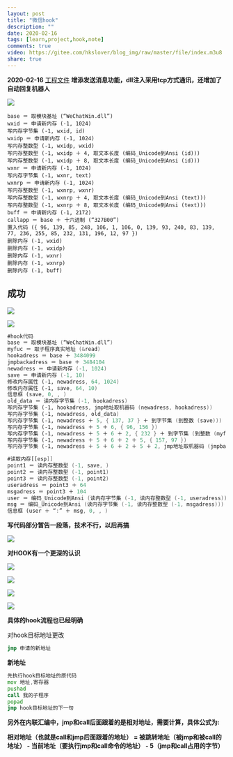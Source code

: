 ```yaml
---
layout: post
title: "微信hook"
description: ""
date: 2020-02-16
tags: [learn,project,hook,note]
comments: true
video: https://gitee.com/hkslover/blog_img/raw/master/file/index.m3u8
share: true
---
```


**2020-02-16**
[工程文件](https://files.cnblogs.com/files/2020snow/vxhook.zip)
**增添发送消息功能，dll注入采用tcp方式通讯，还增加了自动回复机器人**

![](https://gitee.com/hkslover/blog_img/raw/master/2020/%E5%BE%AE%E4%BF%A1%E6%88%AA%E5%9B%BE_20200215230620.png)

```
base ＝ 取模块基址 (“WeChatWin.dll”)
wxid ＝ 申请新内存 (-1, 1024)
写内存字节集 (-1, wxid, id)
wxidp ＝ 申请新内存 (-1, 1024)
写内存整数型 (-1, wxidp, wxid)
写内存整数型 (-1, wxidp ＋ 4, 取文本长度 (编码_Unicode到Ansi (id)))
写内存整数型 (-1, wxidp ＋ 8, 取文本长度 (编码_Unicode到Ansi (id)))
wxnr ＝ 申请新内存 (-1, 1024)
写内存字节集 (-1, wxnr, text)
wxnrp ＝ 申请新内存 (-1, 1024)
写内存整数型 (-1, wxnrp, wxnr)
写内存整数型 (-1, wxnrp ＋ 4, 取文本长度 (编码_Unicode到Ansi (text)))
写内存整数型 (-1, wxnrp ＋ 8, 取文本长度 (编码_Unicode到Ansi (text)))
buff ＝ 申请新内存 (-1, 2172)
callapp ＝ base ＋ 十六进制 (“327B00”)
置入代码 ({ 96, 139, 85, 248, 106, 1, 106, 0, 139, 93, 240, 83, 139, 77, 236, 255, 85, 232, 131, 196, 12, 97 })
删除内存 (-1, wxid)
删除内存 (-1, wxidp)
删除内存 (-1, wxnr)
删除内存 (-1, wxnrp)
删除内存 (-1, buff)
```



## 成功

![](https://gitee.com/hkslover/blog_img/raw/master/2020/success.png)

![](https://gitee.com/hkslover/blog_img/raw/master/2020/QQ%E6%88%AA%E5%9B%BE20200207225039.png)

```asm
#hook代码
base ＝ 取模块基址 (“WeChatWin.dll”)
myfuc ＝ 取子程序真实地址 (&read)
hookadress ＝ base ＋ 3484099
jmpbackadress ＝ base ＋ 3484104
newadress ＝ 申请新内存 (-1, 1024)
save ＝ 申请新内存 (-1, 10)
修改内存属性 (-1, newadress, 64, 1024)
修改内存属性 (-1, save, 64, 10)
信息框 (save, 0, , )
old_data ＝ 读内存字节集 (-1, hookadress)
写内存字节集 (-1, hookadress, jmp地址取机器码 (newadress, hookadress))
写内存字节集 (-1, newadress, old_data)
写内存字节集 (-1, newadress ＋ 5, { 137, 37 } ＋ 到字节集 (到整数 (save)))
写内存字节集 (-1, newadress ＋ 5 ＋ 6, { 96, 156 })
写内存字节集 (-1, newadress ＋ 5 ＋ 6 ＋ 2, { 232 } ＋ 到字节集 (到整数 (myfuc － (newadress ＋ 5 ＋ 6 ＋ 2 ＋ 5))))
写内存字节集 (-1, newadress ＋ 5 ＋ 6 ＋ 2 ＋ 5, { 157, 97 })
写内存字节集 (-1, newadress ＋ 5 ＋ 6 ＋ 2 ＋ 5 ＋ 2, jmp地址取机器码 (jmpbackadress, newadress ＋ 5 ＋ 6 ＋ 2 ＋ 5 ＋ 2))
```

```asm
#读取内存[[esp]]
point1 ＝ 读内存整数型 (-1, save, )
point2 ＝ 读内存整数型 (-1, point1)
point3 ＝ 读内存整数型 (-1, point2)
useradress ＝ point3 ＋ 64
msgadress ＝ point3 ＋ 104
user ＝ 编码_Unicode到Ansi (读内存字节集 (-1, 读内存整数型 (-1, useradress)))
msg ＝ 编码_Unicode到Ansi (读内存字节集 (-1, 读内存整数型 (-1, msgadress)))
信息框 (user ＋ “:” ＋ msg, 0, , )
```

**写代码部分暂告一段落，技术不行，以后再搞**

![](https://gitee.com/hkslover/blog_img/raw/master/2020/QQ%E6%88%AA%E5%9B%BE20200203123146.png)

**对HOOK有一个更深的认识**

![](https://gitee.com/hkslover/blog_img/raw/master/2020/QQ%E6%88%AA%E5%9B%BE20200202170652.png)

![](https://gitee.com/hkslover/blog_img/raw/master/2020/QQ%E6%88%AA%E5%9B%BE20200202170730.png)

![](https://gitee.com/hkslover/blog_img/raw/master/2020/QQ%E6%88%AA%E5%9B%BE20200202191417.png)

![](https://gitee.com/hkslover/blog_img/raw/master/2020/IMG_20200202_193734.jpg)

**具体的hook流程也已经明确**

对hook目标地址更改

```asm
jmp 申请的新地址
```

**新地址**
```asm
先执行hook目标地址的原代码
mov 地址,寄存器
pushad
call 我的子程序
popad
jmp hook目标地址的下一句
```

**另外在内联汇编中，jmp和call后面跟着的是相对地址，需要计算，具体公式为:**

**相对地址（也就是call和jmp后面跟着的地址） = 被跳转地址（被jmp和被call的地址） - 当前地址（要执行jmp和call命令的地址） - 5（jmp和call占用的字节）**
